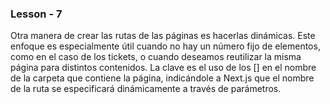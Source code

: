 ### Lesson - 7

Otra manera de crear las rutas de las páginas es hacerlas dinámicas. Este enfoque es especialmente útil cuando no hay un número fijo de elementos, como en el caso de los tickets, o cuando deseamos reutilizar la misma página para distintos contenidos. La clave es el uso de los [] en el nombre de la carpeta que contiene la página, indicándole a Next.js que el nombre de la ruta se especificará dinámicamente a través de parámetros.
